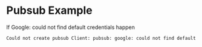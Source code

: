 # Pubsub Example

If Google: could not find default credentials happen

```bash
Could not create pubsub Client: pubsub: google: could not find default credentials.
```